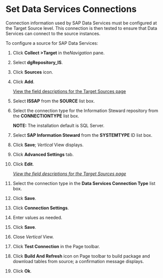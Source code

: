 # Set Data Services Connections

Connection information used by SAP Data Services must be configured at
the Target Source level. This connection is then tested to ensure that
Data Services can connect to the source instances.

To configure a source for SAP Data Services:

1.  Click <span style="font-weight: bold;">Collect \></span>**Target**
    in the*Navigation* pane.

2.  Select **dgRepository\_IS**.

3.  Click **Sources** icon.

4.  Click **Add**.
    
    [View the field descriptions for the Target Sources
    page](../../../Platform/Collect/Page_Desc/Target_Sources_H_Collect.htm)

5.  Select **ISSAP** from the **SOURCE** list box.

6.  Select the connection type for the Information Steward repository
    from the **CONNECTIONTYPE** list box.
    
    **NOTE:** The installation default is SQL Server.

7.  Select **SAP Information Steward** from the **SYSTEMTYPE** ID list
    box.

8.  Click **Save**; *Vertical* View displays.

9.  Click **Advanced Settings** tab.

10. Click <span style="font-weight: bold;">Edit</span>.
    
    <span style="font-style: italic;">[View the field descriptions for
    the Target Sources
    page](../../../Platform/Collect/Page_Desc/Target_Sources_H_Collect.htm)</span>

11. Select the connection type in the
    <span style="font-weight: bold;">Data Services Connection
    Type</span> list box.

12. Click <span style="font-weight: bold;">Save</span>.

13. Click <span style="font-weight: bold;">Connection Settings</span>.

14. Enter values as needed.

15. Click **Save**.

16. Close *Vertical* View.

17. Click **Test Connection** in the Page toolbar.

18. Click **Build And Refresh** icon on Page toolbar to build package
    and download tables from source; a confirmation message displays. 

19. Click **Ok**.
